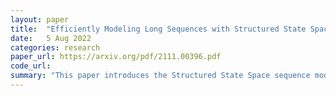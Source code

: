 ```yaml
---
layout: paper
title:  "Efficiently Modeling Long Sequences with Structured State Spaces"
date:   5 Aug 2022
categories: research
paper_url: https://arxiv.org/pdf/2111.00396.pdf
code_url: 
summary: "This paper introduces the Structured State Space sequence model (S4), a more efficient parameterization of State Space Models, demonstrating strong empirical performance across various benchmarks, including achieving state-of-the-art results and significantly outperforming prior models in efficiency and speed."
---
```


